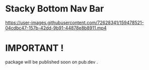 # Stacky Bottom Nav Bar 


https://user-images.githubusercontent.com/72628341/159478521-04cdbc47-157b-42dd-9b91-44878e8b8911.mp4



# IMPORTANT !

 package will be published soon on pub.dev .
